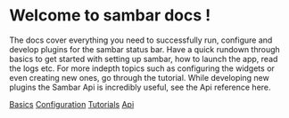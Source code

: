 # Welcome to sambar docs !

The docs cover everything you need to successfully run, configure and develop plugins for the sambar status bar.
Have a quick rundown through basics to get started with setting up sambar, how to launch the app, read the logs etc.
For more indepth topics such as configuring the widgets or even creating new ones, go through the tutorial. While developing
new plugins the Sambar Api is incredibly useful, see the Api reference here.

[Basics](https://github.com/TheAjaykrishnanR/sambar/blob/master/Docs/Basics.md)
[Configuration](https://github.com/TheAjaykrishnanR/sambar/blob/master/Docs/Configuration.md)
[Tutorials](https://github.com/TheAjaykrishnanR/sambar/blob/master/Docs/Tutorials.md)
[Api](https://github.com/TheAjaykrishnanR/sambar/blob/master/Docs/Api.md)
